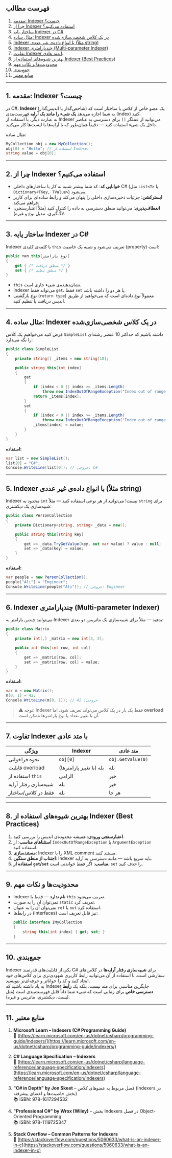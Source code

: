 ﻿
## فهرست مطالب

1. [مقدمه: Indexer چیست؟](#1-مقدمه-indexer-چیست)
2. [چرا از Indexer استفاده می‌کنیم؟](#2-چرا-از-indexer-استفاده-میکنیم)
3. [ساختار پایه Indexer در C#](#3-ساختار-پایه-indexer-در-c)
4. [مثال ساده: Indexer در یک کلاس شخصی‌سازی‌شده](#4-مثال-ساده-indexer-در-یک-کلاس-شخصیسازیشده)
5. [Indexer با انواع داده‌ی غیر عددی (مثلاً string)](#5-indexer-با-انواع-دادهی-غیر-عددی-مثلا-string)
6. [Indexer چندپارامتری (Multi-parameter Indexer)](#6-indexer-چندپارامتری-multi-parameter-indexer)
7. [تفاوت Indexer با متد عادی](#7-%D8%AA%D9%81%D8%A7%D9%88%D8%AA-indexer-%D8%A8%D8%A7-%D9%85%D8%AA%D8%AF-%D8%B9%D8%A7%D8%AF%DB%8C)
8. [بهترین شیوه‌های استفاده از Indexer (Best Practices)](#8-%D8%A8%D9%87%D8%AA%D8%B1%DB%8C%D9%86-%D8%B4%DB%8C%D9%88%D9%87%E2%80%8C%D9%87%D8%A7%DB%8C-%D8%A7%D8%B3%D8%AA%D9%81%D8%A7%D8%AF%D9%87-%D8%A7%D8%B2-indexer-best-practices)
9. [محدودیت‌ها و نکات مهم](#9-%D9%85%D8%AD%D8%AF%D9%88%D8%AF%DB%8C%D8%AA%E2%80%8C%D9%87%D8%A7-%D9%88-%D9%86%DA%A9%D8%A7%D8%AA-%D9%85%D9%87%D9%85)
10. [جمع‌بندی](#10-%D8%AC%D9%85%D8%B9%E2%80%8C%D8%A8%D9%86%D8%AF%DB%8C)
11. [منابع معتبر](#11-منابع-معتبر)

---

## 1. مقدمه: Indexer چیست؟

در C#، **Indexer** (شاخص‌گذار یا اندیس‌گذار) یک عضو خاص از کلاس یا ساختار است که به شما اجازه می‌دهد **یک شیء را مانند یک آرایه** فهرست‌بندی (index) کنید.  
به عبارت دیگر، با استفاده از Indexer می‌توانید از عملگر `[]` برای دسترسی به عناصر داخل یک شیء استفاده کنید — دقیقاً همان‌طور که با آرایه‌ها یا لیست‌ها کار می‌کنید.

مثال ساده:
```csharp
MyCollection obj = new MyCollection();
obj[0] = "Hello"; // استفاده از Indexer
string value = obj[0];
```

---

## 2. چرا از Indexer استفاده می‌کنیم؟

- **خوانایی کد**: کد شما بیشتر شبیه به کار با ساختارهای داخلی C# (مثل `List<T>` یا `Dictionary<TKey, TValue>`) می‌شود.
- **ابسترکشن**: جزئیات ذخیره‌سازی داخلی را پنهان می‌کند و رابط ساده‌ای برای کاربر فراهم می‌کند.
- **انعطاف‌پذیری**: می‌توانید منطق دسترسی به داده را کنترل کنید (مثلاً اعتبارسنجی، لاگ‌گیری، تبدیل نوع و غیره).

---

## 3. ساختار پایه Indexer در C#

Indexer با کلمه‌ی کلیدی `this` تعریف می‌شود و شبیه یک خاصیت (property) است:

```csharp
public тип this[نوع پارامتر]
{
    get { /* منطق دریافت */ }
    set { /* منطق تنظیم */ }
}
```

- `this` نشان‌دهنده‌ی شیء جاری است.
- Indexer می‌تواند فقط `get`، فقط `set` یا هر دو را داشته باشد.
- نوع بازگشتی (`return type`) معمولاً نوع داده‌ای است که می‌خواهید از طریق اندیس دریافت یا تنظیم کنید.

---

## 4. مثال ساده: Indexer در یک کلاس شخصی‌سازی‌شده

فرض کنید می‌خواهیم یک کلاس `SimpleList` داشته باشیم که حداکثر 10 عنصر رشته‌ای را نگه می‌دارد:

```csharp
public class SimpleList
{
    private string[] _items = new string[10];

    public string this[int index]
    {
        get
        {
            if (index < 0 || index >= _items.Length)
                throw new IndexOutOfRangeException("Index out of range.");
            return _items[index];
        }
        set
        {
            if (index < 0 || index >= _items.Length)
                throw new IndexOutOfRangeException("Index out of range.");
            _items[index] = value;
        }
    }
}
```

**استفاده:**
```csharp
var list = new SimpleList();
list[0] = "C#";
Console.WriteLine(list[0]); // خروجی: C#
```

---

## 5. Indexer با انواع داده‌ی غیر عددی (مثلاً string)

Indexer محدود به `int` نیست! می‌توانید از هر نوعی استفاده کنید — مثلاً `string` برای شبیه‌سازی یک دیکشنری:

```csharp
public class PersonCollection
{
    private Dictionary<string, string> _data = new();

    public string this[string key]
    {
        get => _data.TryGetValue(key, out var value) ? value : null;
        set => _data[key] = value;
    }
}
```

**استفاده:**
```csharp
var people = new PersonCollection();
people["Ali"] = "Engineer";
Console.WriteLine(people["Ali"]); // خروجی: Engineer
```

---

## 6. Indexer چندپارامتری (Multi-parameter Indexer)

می‌توانید چندین پارامتر به Indexer بدهید — مثلاً برای شبیه‌سازی یک ماتریس دو بعدی:

```csharp
public class Matrix
{
    private int[,] _matrix = new int[3, 3];

    public int this[int row, int col]
    {
        get => _matrix[row, col];
        set => _matrix[row, col] = value;
    }
}
```

**استفاده:**
```csharp
var m = new Matrix();
m[0, 1] = 42;
Console.WriteLine(m[0, 1]); // خروجی: 42
```

> ⚠️ توجه: Indexer فقط یک بار در یک کلاس می‌تواند تعریف شود، اما **overload** آن با تغییر تعداد یا نوع پارامترها ممکن است.

---

## 7. تفاوت Indexer با متد عادی

| ویژگی | Indexer | متد عادی |
|--------|--------|----------|
| نحوه فراخوانی | `obj[0]` | `obj.GetValue(0)` |
| قابلیت overload | بله (با تغییر پارامترها) | بله |
| استفاده از `this` | الزامی | خیر |
| شبیه‌سازی رفتار آرایه | بله | خیر |
| فقط در کلاس/ساختار | بله | هر جا |

---

## 8. بهترین شیوه‌های استفاده از Indexer (Best Practices)

1. **اعتبارسنجی ورودی**: همیشه محدوده‌ی اندیس را بررسی کنید.
2. **استثناهای مناسب**: از `IndexOutOfRangeException` یا `ArgumentException` استفاده کنید.
3. **مستندسازی**: Indexer را با XML comment مستند کنید.
4. **اجتناب از منطق سنگین**: Indexer باید سریع باشد — مانند دسترسی به آرایه.
5. **استفاده از `get`/`set` مناسب**: اگر فقط خواندنی است، `set` را حذف کنید.

---

## 9. محدودیت‌ها و نکات مهم

- Indexer **نام ندارد** — فقط با `this` تعریف می‌شود.
- نمی‌توان آن را به صورت `static` تعریف کرد.
- نمی‌توان آن را به عنوان `ref` یا `out` استفاده کرد.
- در رابط‌ها (Interfaces) نیز قابل تعریف است:
  ```csharp
  public interface IMyCollection
  {
      string this[int index] { get; set; }
  }
  ```

---

## 10. جمع‌بندی

Indexer یکی از قابلیت‌های قدرتمند C# برای **شبیه‌سازی رفتار آرایه‌ها** در کلاس‌های سفارشی است. با استفاده از آن می‌توانید رابط کاربری شهودی‌تری برای کلاس‌های خود ایجاد کنید و کد را خواناتر و حرفه‌ای‌تر بنویسید.  
به یاد داشته باشید که Indexer جایگزین مناسبی برای متد نیست، بلکه یک **رابط دسترسی خاص** برای زمانی است که شیء شما ذاتاً قابل فهرست‌بندی است (مثل لیست، دیکشنری، ماتریس و غیره).

---

## 11. منابع معتبر

1. **Microsoft Learn – Indexers (C# Programming Guide)**  
   🔗 [https://learn.microsoft.com/en-us/dotnet/csharp/programming-guide/indexers/](https://learn.microsoft.com/en-us/dotnet/csharp/programming-guide/indexers/)

2. **C# Language Specification – Indexers**  
   🔗 [https://learn.microsoft.com/en-us/dotnet/csharp/language-reference/language-specification/indexers](https://learn.microsoft.com/en-us/dotnet/csharp/language-reference/language-specification/indexers)

3. **"C# in Depth" by Jon Skeet** – فصل مربوط به عضوهای کلاس (Indexers در بخش خاصیت‌ها و اعضای پیشرفته)  
   📚 ISBN: 978-1617294532

4. **"Professional C#" by Wrox (Wiley)** – بخش Indexers در فصل Object-Oriented Programming  
   📚 ISBN: 978-1119725347

5. **Stack Overflow – Common Patterns for Indexers**  
   🔗 [https://stackoverflow.com/questions/5060633/what-is-an-indexer-in-c](https://stackoverflow.com/questions/5060633/what-is-an-indexer-in-c)

